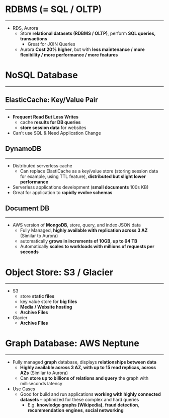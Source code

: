 # RDBMS (= SQL / OLTP)
---

* RDS, Aurora
	* Store **relational datasets (RDBMS / OLTP)**, perform **SQL queries, transactions**
		* Great for JOIN Queries
	* Aurora **Cost 20% higher**, but with **less maintenance / more flexibility / more performance / more features**


# NoSQL Database
---

## ElasticCache: Key/Value Pair
---

* **Frequent Read But Less Writes**
	* cache **results for DB queries**
	* **store session data** for websites
* Can't use SQL & Need Application Change

## DynamoDB
---

* Distributed serverless cache
	* Can replace ElastiCache as a key/value store (storing session data for example, using TTL feature), **distributed but slight lower performance**
* Serverless applications development (**small documents** 100s KB)
* Great for application to **rapidly evolve schemas**

## Document DB
---

* AWS version of **MongoDB**, store, query, and index JSON data
	* Fully Managed, **highly available with replication across 3 AZ** (Similar to Aurora)
	* automatically **grows in increments of 10GB, up to 64 TB**
	* Automatically **scales to workloads with millions of requests per seconds**

# Object Store: S3 / Glacier
---

* S3
	* store **static files**
	* key value store for **big files**
	* **Media / Website hosting**
	* **Archive Files**
* Glacier
	* **Archive Files**

# Graph Database: AWS Neptune
---

* Fully managed **graph** database, displays **relationships between data**
	* **Highly available across 3 AZ, with up to 15 read replicas, across AZs** (Similar to Aurora)
	* Can **store up to billions of relations and query** the graph with milliseconds latency
* Use Cases
	* Good for build and run applications **working with highly connected datasets** – optimized for these complex and hard queries
		* E.g. **knowledge graphs (Wikipedia)**, **fraud detection**, **recommendation** **engines**, **social networking**
